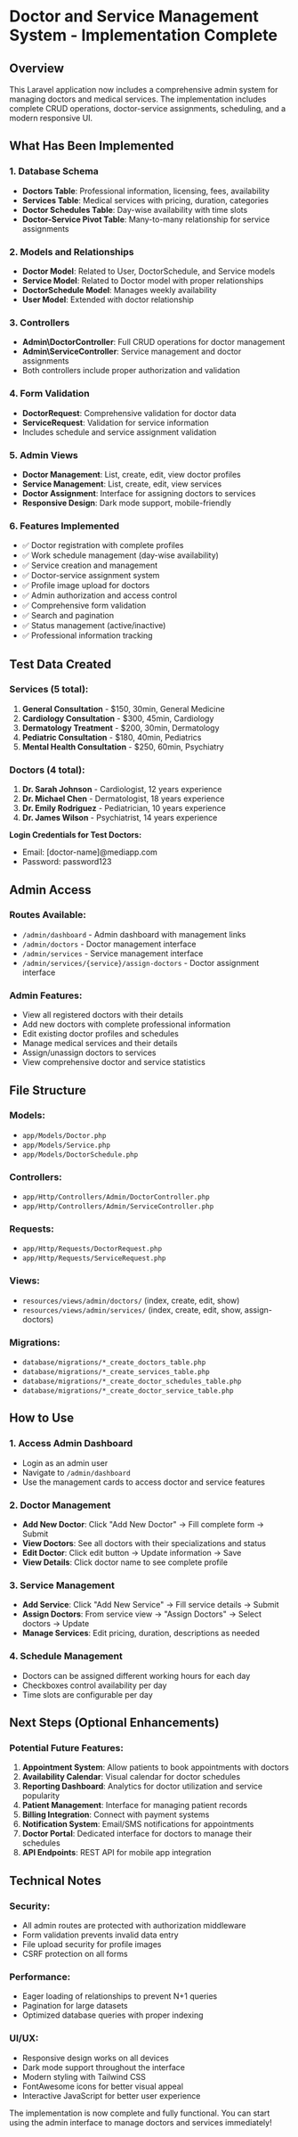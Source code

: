 # Doctor and Service Management System - Implementation Complete

## Overview
This Laravel application now includes a comprehensive admin system for managing doctors and medical services. The implementation includes complete CRUD operations, doctor-service assignments, scheduling, and a modern responsive UI.

## What Has Been Implemented

### 1. Database Schema
- **Doctors Table**: Professional information, licensing, fees, availability
- **Services Table**: Medical services with pricing, duration, categories
- **Doctor Schedules Table**: Day-wise availability with time slots
- **Doctor-Service Pivot Table**: Many-to-many relationship for service assignments

### 2. Models and Relationships
- **Doctor Model**: Related to User, DoctorSchedule, and Service models
- **Service Model**: Related to Doctor model with proper relationships
- **DoctorSchedule Model**: Manages weekly availability
- **User Model**: Extended with doctor relationship

### 3. Controllers
- **Admin\DoctorController**: Full CRUD operations for doctor management
- **Admin\ServiceController**: Service management and doctor assignments
- Both controllers include proper authorization and validation

### 4. Form Validation
- **DoctorRequest**: Comprehensive validation for doctor data
- **ServiceRequest**: Validation for service information
- Includes schedule and service assignment validation

### 5. Admin Views
- **Doctor Management**: List, create, edit, view doctor profiles
- **Service Management**: List, create, edit, view services
- **Doctor Assignment**: Interface for assigning doctors to services
- **Responsive Design**: Dark mode support, mobile-friendly

### 6. Features Implemented
- ✅ Doctor registration with complete profiles
- ✅ Work schedule management (day-wise availability)
- ✅ Service creation and management
- ✅ Doctor-service assignment system
- ✅ Profile image upload for doctors
- ✅ Admin authorization and access control
- ✅ Comprehensive form validation
- ✅ Search and pagination
- ✅ Status management (active/inactive)
- ✅ Professional information tracking

## Test Data Created

### Services (5 total):
1. **General Consultation** - $150, 30min, General Medicine
2. **Cardiology Consultation** - $300, 45min, Cardiology
3. **Dermatology Treatment** - $200, 30min, Dermatology
4. **Pediatric Consultation** - $180, 40min, Pediatrics
5. **Mental Health Consultation** - $250, 60min, Psychiatry

### Doctors (4 total):
1. **Dr. Sarah Johnson** - Cardiologist, 12 years experience
2. **Dr. Michael Chen** - Dermatologist, 18 years experience
3. **Dr. Emily Rodriguez** - Pediatrician, 10 years experience
4. **Dr. James Wilson** - Psychiatrist, 14 years experience

**Login Credentials for Test Doctors:**
- Email: [doctor-name]@mediapp.com
- Password: password123

## Admin Access

### Routes Available:
- `/admin/dashboard` - Admin dashboard with management links
- `/admin/doctors` - Doctor management interface
- `/admin/services` - Service management interface
- `/admin/services/{service}/assign-doctors` - Doctor assignment interface

### Admin Features:
- View all registered doctors with their details
- Add new doctors with complete professional information
- Edit existing doctor profiles and schedules
- Manage medical services and their details
- Assign/unassign doctors to services
- View comprehensive doctor and service statistics

## File Structure

### Models:
- `app/Models/Doctor.php`
- `app/Models/Service.php`
- `app/Models/DoctorSchedule.php`

### Controllers:
- `app/Http/Controllers/Admin/DoctorController.php`
- `app/Http/Controllers/Admin/ServiceController.php`

### Requests:
- `app/Http/Requests/DoctorRequest.php`
- `app/Http/Requests/ServiceRequest.php`

### Views:
- `resources/views/admin/doctors/` (index, create, edit, show)
- `resources/views/admin/services/` (index, create, edit, show, assign-doctors)

### Migrations:
- `database/migrations/*_create_doctors_table.php`
- `database/migrations/*_create_services_table.php`
- `database/migrations/*_create_doctor_schedules_table.php`
- `database/migrations/*_create_doctor_service_table.php`

## How to Use

### 1. Access Admin Dashboard
- Login as an admin user
- Navigate to `/admin/dashboard`
- Use the management cards to access doctor and service features

### 2. Doctor Management
- **Add New Doctor**: Click "Add New Doctor" → Fill complete form → Submit
- **View Doctors**: See all doctors with their specializations and status
- **Edit Doctor**: Click edit button → Update information → Save
- **View Details**: Click doctor name to see complete profile

### 3. Service Management
- **Add Service**: Click "Add New Service" → Fill service details → Submit
- **Assign Doctors**: From service view → "Assign Doctors" → Select doctors → Update
- **Manage Services**: Edit pricing, duration, descriptions as needed

### 4. Schedule Management
- Doctors can be assigned different working hours for each day
- Checkboxes control availability per day
- Time slots are configurable per day

## Next Steps (Optional Enhancements)

### Potential Future Features:
1. **Appointment System**: Allow patients to book appointments with doctors
2. **Availability Calendar**: Visual calendar for doctor schedules
3. **Reporting Dashboard**: Analytics for doctor utilization and service popularity
4. **Patient Management**: Interface for managing patient records
5. **Billing Integration**: Connect with payment systems
6. **Notification System**: Email/SMS notifications for appointments
7. **Doctor Portal**: Dedicated interface for doctors to manage their schedules
8. **API Endpoints**: REST API for mobile app integration

## Technical Notes

### Security:
- All admin routes are protected with authorization middleware
- Form validation prevents invalid data entry
- File upload security for profile images
- CSRF protection on all forms

### Performance:
- Eager loading of relationships to prevent N+1 queries
- Pagination for large datasets
- Optimized database queries with proper indexing

### UI/UX:
- Responsive design works on all devices
- Dark mode support throughout the interface
- Modern styling with Tailwind CSS
- FontAwesome icons for better visual appeal
- Interactive JavaScript for better user experience

The implementation is now complete and fully functional. You can start using the admin interface to manage doctors and services immediately!
